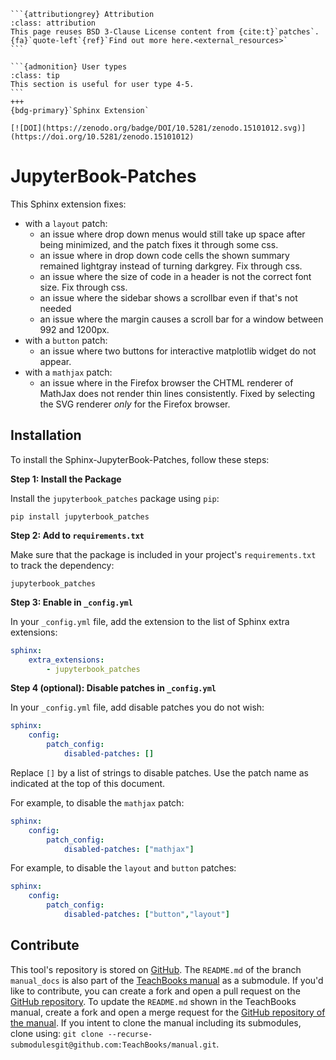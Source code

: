 ````{margin}
```{attributiongrey} Attribution
:class: attribution
This page reuses BSD 3-Clause License content from {cite:t}`patches`. {fa}`quote-left`{ref}`Find out more here.<external_resources>`
```

```{admonition} User types
:class: tip
This section is useful for user type 4-5.
```
+++
{bdg-primary}`Sphinx Extension`

[![DOI](https://zenodo.org/badge/DOI/10.5281/zenodo.15101012.svg)](https://doi.org/10.5281/zenodo.15101012)
````

# JupyterBook-Patches

This Sphinx extension fixes:
- with a `layout` patch:
    - an issue where drop down menus would still take up space after being minimized, and the patch fixes it through some css.
    - an issue where in drop down code cells the shown summary remained lightgray instead of turning darkgrey. Fix through css.
    - an issue where the size of code in a header is not the correct font size. Fix through css.
    - an issue where the sidebar shows a scrollbar even if that's not needed
    - an issue where the margin causes a scroll bar for a window between 992 and 1200px.
- with a `button` patch:
    - an issue where two buttons for interactive matplotlib widget do not appear.
- with a `mathjax` patch:
    - an issue where in the Firefox browser the CHTML renderer of MathJax does not render thin lines consistently. Fixed by selecting the SVG renderer *only* for the Firefox browser. 

## Installation
To install the Sphinx-JupyterBook-Patches, follow these steps:

**Step 1: Install the Package**

Install the `jupyterbook_patches` package using `pip`:
```
pip install jupyterbook_patches
```

**Step 2: Add to `requirements.txt`**

Make sure that the package is included in your project's `requirements.txt` to track the dependency:
```
jupyterbook_patches
```

**Step 3: Enable in `_config.yml`**

In your `_config.yml` file, add the extension to the list of Sphinx extra extensions:
```yaml
sphinx: 
    extra_extensions:
        - jupyterbook_patches
```

**Step 4 (optional): Disable patches in `_config.yml`**

In your `_config.yml` file, add disable patches you do not wish:
```yaml
sphinx: 
    config:
        patch_config:
            disabled-patches: []
```

Replace `[]` by a list of strings to disable patches. Use the patch name as indicated at the top of this document.

For example, to disable the `mathjax` patch:

```yaml
sphinx: 
    config:
        patch_config:
            disabled-patches: ["mathjax"]
```

For example, to disable the `layout` and `button` patches:

```yaml
sphinx: 
    config:
        patch_config:
            disabled-patches: ["button","layout"]
```


## Contribute
This tool's repository is stored on [GitHub](https://github.com/TeachBooks/JupyterBook-Patches). The `README.md` of the branch `manual_docs` is also part of the [TeachBooks manual](https://teachbooks.io/manual/external/JupyterBook-Patches/README.html) as a submodule. If you'd like to contribute, you can create a fork and open a pull request on the [GitHub repository](https://github.com/TeachBooks/JupyterBook-Patches). To update the `README.md` shown in the TeachBooks manual, create a fork and open a merge request for the [GitHub repository of the manual](https://github.com/TeachBooks/manual). If you intent to clone the manual including its submodules, clone using: `git clone --recurse-submodulesgit@github.com:TeachBooks/manual.git`.
